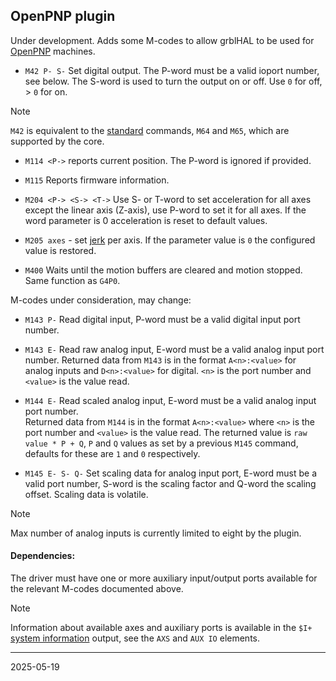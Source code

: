 ## OpenPNP plugin

Under development. Adds some M-codes to allow grblHAL to be used for [OpenPNP](https://openpnp.org/) machines.

* `M42 P- S-` Set digital output. The P-word must be a valid ioport number, see below. The S-word is used to turn the output on or off. Use `0` for off, > `0` for on.  
> [!NOTE]
> `M42` is equivalent to the [standard](https://linuxcnc.org/docs/2.5/html/gcode/m-code.html#sec:M62-M65) commands, `M64` and `M65`, which are supported by the core.

* `M114 <P->` reports current position. The P-word is ignored if provided.

* `M115` Reports firmware information.

* `M204 <P-> <S-> <T->` Use S- or T-word to set acceleration for all axes except the linear axis \(Z-axis\), use P-word to set it for all axes. If the word parameter is 0 acceleration is reset to default values.

* `M205 axes` - set [jerk](https://github.com/grblHAL/core/wiki/Jerk-acceleration) per axis. If the parameter value is `0` the configured value is restored.

* `M400` Waits until the motion buffers are cleared and motion stopped. Same function as `G4P0`.

M-codes under consideration, may change:

* `M143 P-` Read digital input, P-word must be a valid digital input port number.

* `M143 E-` Read raw analog input, E-word must be a valid analog input port number.
Returned data from `M143` is in the format `A<n>:<value>` for analog inputs and `D<n>:<value>` for digital. `<n>` is the port number and `<value>` is the value read.

* `M144 E-` Read scaled analog input, E-word must be a valid analog input port number.  
Returned data from `M144` is in the format `A<n>:<value>` where `<n>` is the port number and `<value>` is the value read.
The returned value is `raw value * P + Q`, `P` and `Q` values as set by a previous `M145` command, defaults for these are `1` and `0` respectively.

* `M145 E- S- Q-` Set scaling data for analog input port, E-word must be a valid port number, S-word is the scaling factor and Q-word the scaling offset. Scaling data is volatile.  

> [!NOTE]
> Max number of analog inputs is currently limited to eight by the plugin.

#### Dependencies:

The driver must have one or more auxiliary input/output ports available for the relevant M-codes documented above.

> [!NOTE]
> Information about available axes and auxiliary ports is available in the `$I+` [system information](https://github.com/grblHAL/core/wiki/Report-extensions#other-request-responses-or-push-messages)
output, see the `AXS` and `AUX IO` elements.


---
2025-05-19
